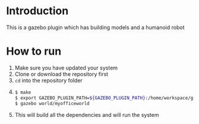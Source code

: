 # Introduction
This is a gazebo plugin which has building models and a humanoid robot


# How to run
1. Make sure you have updated your system
2. Clone or download the repository first
2. `cd` into the repository folder
3. 
   ```sh 
   $ make
   $ export GAZEBO_PLUGIN_PATH=${GAZEBO_PLUGIN_PATH}:/home/workspace/gazebo-plugin/build
   $ gazebo world/myofficeworld
   ```
4. This will build all the dependencies and will run the system
